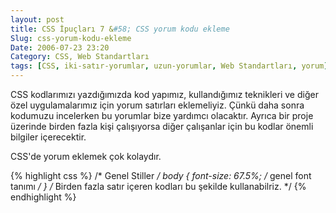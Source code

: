 ```yaml
---
layout: post
title: CSS İpuçları 7 &#58; CSS yorum kodu ekleme
Slug: css-yorum-kodu-ekleme
Date: 2006-07-23 23:20
Category: CSS, Web Standartları
tags: [CSS, iki-satır-yorumlar, uzun-yorumlar, Web Standartları, yorum]
---
```


CSS kodlarımızı yazdığımızda kod yapımız, kullandığımız teknikleri ve
diğer özel uygulamalarımız için yorum satırları eklemeliyiz. Çünkü daha
sonra kodumuzu incelerken bu yorumlar bize yardımcı olacaktır. Ayrıca
bir proje üzerinde birden fazla kişi çalışıyorsa diğer çalışanlar için
bu kodlar önemli bilgiler içerecektir.

CSS'de yorum eklemek çok kolaydır.

{% highlight css %}
/* Genel Stiller */
body {
    font-size: 67.5%;
    /* genel font tanımı */
}
/* Birden fazla satır 
   içeren kodları bu şekilde 
   kullanabilriz. */
{% endhighlight %}

